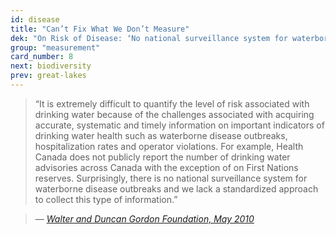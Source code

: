 ```yaml
---
id: disease
title: "Can’t Fix What We Don’t Measure"
dek: "On Risk of Disease: ‘No national surveillance system for waterborne disease.’"
group: "measurement"
card_number: 8
next: biodiversity
prev: great-lakes
---
```


<div id="DC-note-213242" class="DC-note-container"></div>
<script src="//s3.amazonaws.com/s3.documentcloud.org/notes/loader.js"></script>
<script>
  dc.embed.loadNote('//www.documentcloud.org/documents/1845793-seeking-water-justice-2010/annotations/213242.js');
</script>

> “It is extremely difficult to quantify the level of risk associated with drinking water because of the challenges associated with acquiring accurate, systematic and timely information on important indicators of drinking water health such as waterborne disease outbreaks, hospitalization rates and operator violations. For example, Health Canada does not publicly report the number of drinking water advisories across Canada with the exception of on First Nations reserves. Surprisingly, there is no national surveillance system for waterborne disease outbreaks and we lack a standardized approach to collect this type of information.”

> — <cite>[Walter and Duncan Gordon Foundation, May 2010][1]</cite>

[1]:http://www.documentcloud.org/documents/1845793-seeking-water-justice-2010.html#document/p6/a213242
